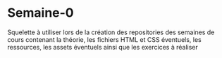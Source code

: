 # Semaine-0
Squelette à utiliser lors de la création des repositories des semaines de cours contenant la théorie, les fichiers HTML et CSS éventuels, les ressources, les assets éventuels ainsi que les exercices à réaliser
